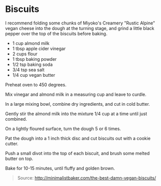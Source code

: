 Biscuits
========
I recommend folding some chunks of Miyoko's Creamery "Rustic Alpine" vegan cheese into the dough at the turning stage, and grind a little black pepper over the top of the biscuits before baking.

- 1 cup almond milk
- 1 tbsp apple cider vinegar
- 2 cups flour
- 1 tbsp baking powder
- 1/2 tsp baking soda
- 3/4 tsp sea salt
- 1/4 cup vegan butter

Preheat oven to 450 degrees.

Mix vinegar and almond milk in a measuring cup and leave to curdle.

In a large mixing bowl, combine dry ingredients, and cut in cold butter.

Gently stir the almond milk into the mixture 1/4 cup at a time until just combined.

On a lightly floured surface, turn the dough 5 or 6 times.

Pat the dough into a 1 inch thick disc and cut biscuits out with a cookie cutter.

Push a small divot into the top of each biscuit, and brush some melted butter on top.

Bake for 10-15 minutes, until fluffy and golden brown.

> Source: http://minimalistbaker.com/the-best-damn-vegan-biscuits/
